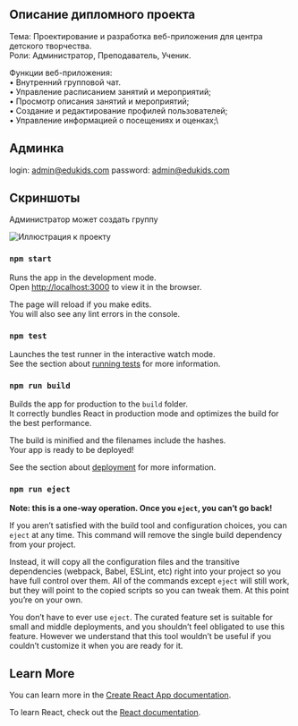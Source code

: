 ## Описание дипломного проекта

Тема: Проектирование и разработка веб-приложения для центра детского творчества.\
Роли: Администратор, Преподаватель, Ученик.

Функции веб-приложения: \
• Внутренний групповой чат.\
• Управление расписанием занятий и мероприятий; \
• Просмотр описания занятий и мероприятий; \
• Создание и редактирование профилей пользователей; \
• Управление информацией о посещениях и оценках;\

## Админка

login: admin@edukids.com
password: admin@edukids.com

## Скриншоты

Администратор может создать группу 

![Иллюстрация к проекту](https://github.com/exesalle/edukids/tree/master/public/images/1.jpg)

### `npm start`

Runs the app in the development mode.\
Open [http://localhost:3000](http://localhost:3000) to view it in the browser.

The page will reload if you make edits.\
You will also see any lint errors in the console.

### `npm test`

Launches the test runner in the interactive watch mode.\
See the section about [running tests](https://facebook.github.io/create-react-app/docs/running-tests) for more information.

### `npm run build`

Builds the app for production to the `build` folder.\
It correctly bundles React in production mode and optimizes the build for the best performance.

The build is minified and the filenames include the hashes.\
Your app is ready to be deployed!

See the section about [deployment](https://facebook.github.io/create-react-app/docs/deployment) for more information.

### `npm run eject`

**Note: this is a one-way operation. Once you `eject`, you can’t go back!**

If you aren’t satisfied with the build tool and configuration choices, you can `eject` at any time. This command will remove the single build dependency from your project.

Instead, it will copy all the configuration files and the transitive dependencies (webpack, Babel, ESLint, etc) right into your project so you have full control over them. All of the commands except `eject` will still work, but they will point to the copied scripts so you can tweak them. At this point you’re on your own.

You don’t have to ever use `eject`. The curated feature set is suitable for small and middle deployments, and you shouldn’t feel obligated to use this feature. However we understand that this tool wouldn’t be useful if you couldn’t customize it when you are ready for it.

## Learn More

You can learn more in the [Create React App documentation](https://facebook.github.io/create-react-app/docs/getting-started).

To learn React, check out the [React documentation](https://reactjs.org/).
